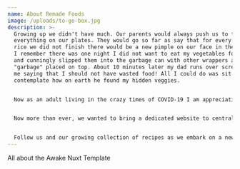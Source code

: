 ```yaml
---
name: About Remade Foods
image: /uploads/to-go-box.jpg
description: >-
  Growing up we didn't have much. Our parents would always push us to finish
  everything on our plates. They would go so far as say that for every grain of
  rice we did not finish there would be a new pimple on our face in the morning.
  I remember there was one night I did not want to eat my vegetables for dinner
  and cunningly slipped them into the garbage can with other wrappers and
  "garbage" placed on top. About 10 minutes later my dad runs over screaming at
  me saying that I should not have wasted food! All I could do was sit and
  contemplate how on earth he found my hidden veggies. 


  Now as an adult living in the crazy times of COVID-19 I am appreciating all the lessons I learned as a child. Food is now scarce and expensive. There is a shortage of pork. There are salmonella warnings on onions. Lettuce is being recalled. And I have to wear gloves and mask, risking my life as well as my family's to buy these groceries. We are in crazy times. 


  Now more than ever, we wanted to bring a dedicated website to centrally host recipes to help us remake leftovers from our refrigerators in an effort to reuse food and limit waste. I know so many people who choose to throw away their leftovers because they are sick of eating the same things or don't know how to reimagine what these leftovers could be. But with costs rising, these leftovers can save us so much money, time, and energy if we could just remake them into something more desirable. 


  Follow us and our growing collection of recipes as we embark on a new adventure, reimagining leftovers from 2 nights ago from the restaurant, parent's house, or anything we couldn't finish. Some of these recipes are from my childhood. Some are from restaurants trying to stretch a dollar. And some are from pure luck as we just refuse to throw leftovers away and try to make something delicious instead. Come back as often as you'd like and hopefully we have saved a leftover meal.
---
```

All about the Awake Nuxt Template
